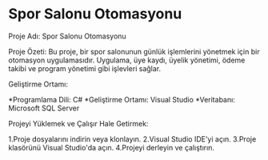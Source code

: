 # Spor Salonu Otomasyonu
Proje Adı: Spor Salonu Otomasyonu

Proje Özeti:
Bu proje, bir spor salonunun günlük işlemlerini yönetmek için bir otomasyon uygulamasıdır. Uygulama, üye kaydı, üyelik yönetimi, ödeme takibi ve program yönetimi gibi işlevleri sağlar.

Geliştirme Ortamı:

*Programlama Dili: C#
*Geliştirme Ortamı: Visual Studio
*Veritabanı: Microsoft SQL Server

Projeyi Yüklemek ve Çalışır Hale Getirmek:

1.Proje dosyalarını indirin veya klonlayın.
2.Visual Studio IDE'yi açın.
3.Proje klasörünü Visual Studio'da açın.
4.Projeyi derleyin ve çalıştırın.

